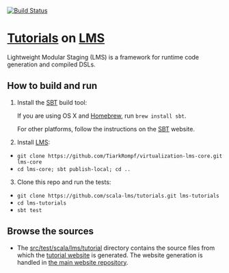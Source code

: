 [![Build Status](https://api.travis-ci.org/scala-lms/tutorials.png)](https://travis-ci.org/scala-lms/tutorials)

[Tutorials](http://scala-lms.github.io/tutorials/) on [LMS](http://scala-lms.github.io)
======================================================================

Lightweight Modular Staging (LMS) is a framework for runtime code generation and compiled DSLs.

How to build and run
--------------------

1. Install the [SBT](http://www.scala-sbt.org/) build tool:
    
    If you are using OS X and [Homebrew](http://brew.sh), run `brew install sbt`.

    For other platforms, follow the instructions on the [SBT](http://www.scala-sbt.org/) website.

2. Install [LMS](https://github.com/TiarkRompf/virtualization-lms-core):
  * `git clone https://github.com/TiarkRompf/virtualization-lms-core.git lms-core`
  * `cd lms-core; sbt publish-local; cd ..`

3. Clone this repo and run the tests:
  * `git clone https://github.com/scala-lms/tutorials.git lms-tutorials`
  * `cd lms-tutorials`
  * `sbt test`


Browse the sources
------------------

* The [src/test/scala/lms/tutorial](src/test/scala/lms/tutorial) directory contains the source files from which the [tutorial website](http://scala-lms.github.io/tutorials) is generated. The website generation is handled in [the main website repository](https://github.com/scala-lms/scala-lms.github.com#maintainers).
